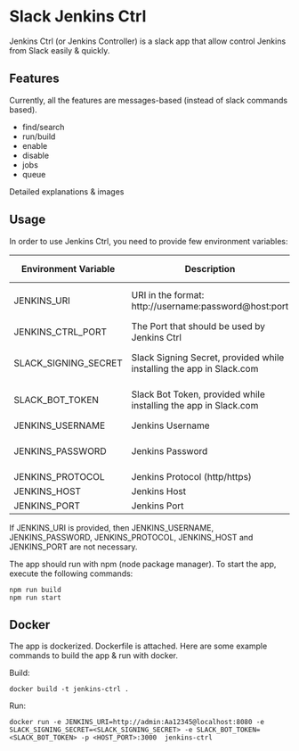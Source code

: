 # Slack Jenkins Ctrl
Jenkins Ctrl (or Jenkins Controller) is a slack app that allow control Jenkins from Slack easily & quickly.

## Features
Currently, all the features are messages-based (instead of slack commands based).

- find/search <JOB>
- run/build <JOB>
- enable <JOB>
- disable <JOB>
- jobs
- queue

Detailed explanations & images

## Usage
In order to use Jenkins Ctrl, you need to provide few environment variables:

| Environment Variable  | Description | Default value |
| --------------------  | ----------- | ------------- |
| JENKINS_URI  | URI in the format: http://username:password@host:port  | No default value |
| JENKINS_CTRL_PORT  | The Port that should be used by Jenkins Ctrl  | 3000 |
| SLACK_SIGNING_SECRET  | Slack Signing Secret, provided while installing the app in Slack.com | No default value |
| SLACK_BOT_TOKEN  | Slack Bot Token, provided while installing the app in Slack.com  | No default value |
| JENKINS_USERNAME  | Jenkins Username  | admin |
| JENKINS_PASSWORD  | Jenkins Password  | No default value |
| JENKINS_PROTOCOL  | Jenkins Protocol (http/https)  | http |
| JENKINS_HOST  | Jenkins Host  | localhost |
| JENKINS_PORT  | Jenkins Port  | 8080 |

If JENKINS_URI is provided, then JENKINS_USERNAME, JENKINS_PASSWORD, JENKINS_PROTOCOL, JENKINS_HOST and JENKINS_PORT are not necessary.

The app should run with npm (node package manager). 
To start the app, execute the following commands:

```
npm run build
npm run start
```

## Docker
The app is dockerized. Dockerfile is attached.
Here are some example commands to build the app & run with docker.

Build: 
```
docker build -t jenkins-ctrl .
```

Run:
```
docker run -e JENKINS_URI=http://admin:Aa12345@localhost:8080 -e SLACK_SIGNING_SECRET=<SLACK_SIGNING_SECRET> -e SLACK_BOT_TOKEN=<SLACK_BOT_TOKEN> -p <HOST_PORT>:3000  jenkins-ctrl
```



